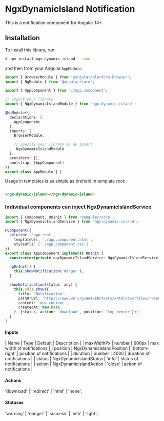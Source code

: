 # NgxDynamicIsland Notification

This is a notification component for Angular 14+.

## Installation

To install this library, run:

```bash
$ npm install ngx-dynamic-island --save
```


and then from your Angular `AppModule`:

```typescript
import { BrowserModule } from '@angular/platform-browser';
import { NgModule } from '@angular/core';

import { AppComponent } from './app.component';

// Import your library
import { NgxDynamicIslandModule } from 'ngx-dynamic-island';

@NgModule({
  declarations: [
    AppComponent
  ],
  imports: [
    BrowserModule,

    // Specify your library as an import
     NgxDynamicIslandModule
  ],
  providers: [],
  bootstrap: [AppComponent]
})
export class AppModule { }
```

Usage in templates is as simple as preferid in template root:

```html

<ngx-dynamic-island></ngx-dynamic-island>

```

### Individual components can inject NgxDynamicIslandService

```typescript
import { Component, OnInit } from '@angular/core';
import { NgxDynamicIslandService } from 'ngx-dynamic-island';

@Component({
  selector: 'app-root',
    templateUrl: './app.component.html',
    styleUrls: ['./app.component.css']
})
export class AppComponent implements OnInit {
  constructor(private ngxDynamicIslandService: NgxDynamicIslandService) {}

  ngOnInit() {
    this.showNotification('danger');
  }

  showNotification(status: any) {
    this.ndis.show({
      title: 'Notification',
      pathOrUrl: 'https://www.w3.org/WAI/ER/tests/xhtml/testfiles/resources/pdf/dummy.pdf',
      content: 'new content',
      createdAt: new Date
    }, {status, action: 'download', position: 'top-center'});
  }
}
```

#### Inputs

| Name | Type | Default | Description |
| maxWidthPx | number | 600px | max width of notifications |
| position | NgxDynamicIslandPosition | 'bottom-right' | position of notifications |
| duration | number | 4000 | duration of notifications |
| status | NgxDynamicIslandStatus | 'info' | status of notifications |
| action | NgxDynamicIslandAction | 'close' | action of notifications |


#### Actions 
'download' | 'redirect' | 'html' | 'none';

#### Statuses
'warning' | 'danger' | 'success' | 'info' | 'light';